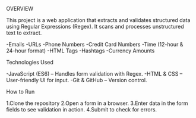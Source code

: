 OVERVIEW

This project is a web application that extracts and validates structured data using Regular Expressions (Regex). It scans and processes unstructured text to extract.

-Emails
-URLs
-Phone Numbers
-Credit Card Numbers
-Time (12-hour & 24-hour format)
-HTML Tags
-Hashtags
-Currency Amounts

Technologies Used

-JavaScript (ES6) – Handles form validation with Regex.
-HTML & CSS – User-friendly UI for input.
-Git & GitHub – Version control.

How to Run

1.Clone the repository
2.Open a form in a browser.
3.Enter data in the form fields to see validation in action.
4.Submit to check for errors.
